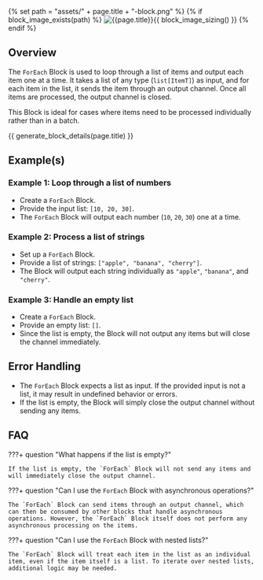 {% set path = "assets/" + page.title + "-block.png" %}
{% if block_image_exists(path) %}
![{{page.title}}]({{path}}){{ block_image_sizing() }}
{% endif %}

## Overview
The `ForEach` Block is used to loop through a list of items and output each item one at a time. It takes a list of any type (`list[ItemT]`) as input, and for each item in the list, it sends the item through an output channel. Once all items are processed, the output channel is closed.

This Block is ideal for cases where items need to be processed individually rather than in a batch.

{{ generate_block_details(page.title) }}

## Example(s)

### Example 1: Loop through a list of numbers
- Create a `ForEach` Block.
- Provide the input list: `[10, 20, 30]`.
- The `ForEach` Block will output each number (`10`, `20`, `30`) one at a time.

### Example 2: Process a list of strings
- Set up a `ForEach` Block.
- Provide a list of strings: `["apple", "banana", "cherry"]`.
- The Block will output each string individually as `"apple"`, `"banana"`, and `"cherry"`.

### Example 3: Handle an empty list
- Create a `ForEach` Block.
- Provide an empty list: `[]`.
- Since the list is empty, the Block will not output any items but will close the channel immediately.

## Error Handling
- The `ForEach` Block expects a list as input. If the provided input is not a list, it may result in undefined behavior or errors.
- If the list is empty, the Block will simply close the output channel without sending any items.

## FAQ

???+ question "What happens if the list is empty?"
    
    If the list is empty, the `ForEach` Block will not send any items and will immediately close the output channel.

???+ question "Can I use the `ForEach` Block with asynchronous operations?"
    
    The `ForEach` Block can send items through an output channel, which can then be consumed by other blocks that handle asynchronous operations. However, the `ForEach` Block itself does not perform any asynchronous processing on the items.

???+ question "Can I use the `ForEach` Block with nested lists?"
    
    The `ForEach` Block will treat each item in the list as an individual item, even if the item itself is a list. To iterate over nested lists, additional logic may be needed.